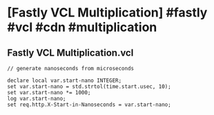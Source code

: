 # [Fastly VCL Multiplication] #fastly #vcl #cdn #multiplication

## Fastly VCL Multiplication.vcl

```vcl
// generate nanoseconds from microseconds

declare local var.start-nano INTEGER;
set var.start-nano = std.strtol(time.start.usec, 10);
set var.start-nano *= 1000;
log var.start-nano;
set req.http.X-Start-in-Nanoseconds = var.start-nano;

```

